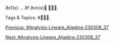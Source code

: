 ∂x1(x)
...
∂f
∂xn(x)
.

   Tags & Topics:
   #.

[Previous: #Analysis-Lineare_Algebra-230308_37](Analysis-Lineare_Algebra-230308_37.md)

[Next: #Analysis-Lineare_Algebra-230308_37](Analysis-Lineare_Algebra-230308_37.md)